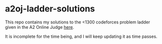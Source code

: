 # a2oj-ladder-solutions
This repo contains my solutions to the <1300 codeforces problem ladder given in the A2 Online Judge [here](https://a2oj.com/ladders).

It is incomplete for the time being, and I will keep updating it as time passes.
